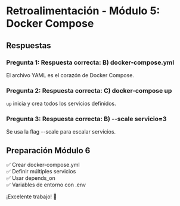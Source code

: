 # Retroalimentación - Módulo 5: Docker Compose

## Respuestas

### Pregunta 1: Respuesta correcta: B) docker-compose.yml
El archivo YAML es el corazón de Docker Compose.

### Pregunta 2: Respuesta correcta: C) docker-compose up
`up` inicia y crea todos los servicios definidos.

### Pregunta 3: Respuesta correcta: B) --scale servicio=3
Se usa la flag --scale para escalar servicios.

## Preparación Módulo 6

✅ Crear docker-compose.yml  
✅ Definir múltiples servicios  
✅ Usar depends_on  
✅ Variables de entorno con .env  

¡Excelente trabajo! 🚀
